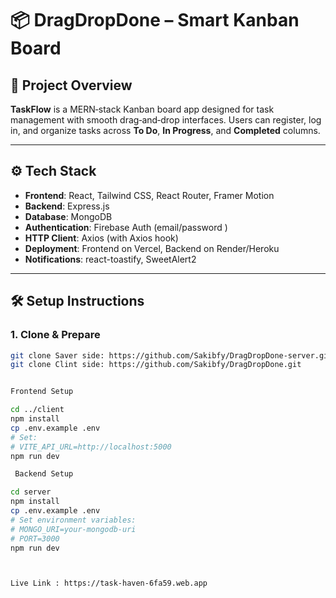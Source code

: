 # 📦 DragDropDone – Smart Kanban Board

## 🚀 Project Overview
**TaskFlow** is a MERN‑stack Kanban board app designed for task management with smooth drag‑and‑drop interfaces. Users can register, log in, and organize tasks across **To Do**, **In Progress**, and **Completed** columns.

---

## ⚙️ Tech Stack
- **Frontend**: React, Tailwind CSS, React Router, Framer Motion  
- **Backend**:  Express.js  
- **Database**: MongoDB 
- **Authentication**: Firebase Auth (email/password )  
- **HTTP Client**: Axios (with Axios hook)  
- **Deployment**: Frontend on Vercel, Backend on Render/Heroku  
- **Notifications**: react-toastify, SweetAlert2

---

## 🛠️ Setup Instructions

### 1. Clone & Prepare
```bash
git clone Saver side: https://github.com/Sakibfy/DragDropDone-server.git
git clone Clint side: https://github.com/Sakibfy/DragDropDone.git


Frontend Setup

cd ../client
npm install
cp .env.example .env
# Set:
# VITE_API_URL=http://localhost:5000
npm run dev

 Backend Setup

cd server
npm install
cp .env.example .env
# Set environment variables:
# MONGO_URI=your-mongodb-uri
# PORT=3000
npm run dev



Live Link : https://task-haven-6fa59.web.app